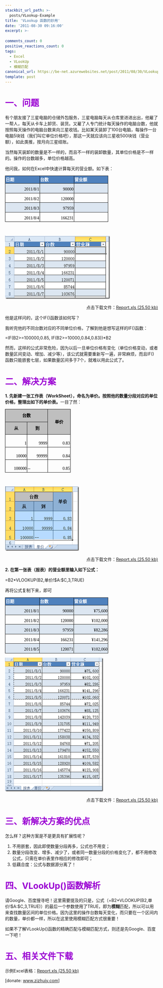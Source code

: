 ```yaml
---
stackbit_url_path: >-
  posts/VLookup-Example
title: 'VLookup 函数的妙用'
date: '2011-08-30 09:16:00'
excerpt: >-
  
comments_count: 0
positive_reactions_count: 0
tags: 
  - Excel
  - VLookUp
  - 模糊匹配
canonical_url: https://be-net.azurewebsites.net/post/2011/08/30/VLookup-Example
template: post
---
```

<h1><span style="color: #9b00d3;"><span style="font-weight: bold;">一、问题</span></span></h1>
<p>有个朋友接了三星电脑的仓储外包服务，三星电脑每天从仓库里进进出出，他雇了一帮人，每天从卡车上卸货、装货。又雇了人专门统计每天操作的电脑台数，他就按照每天操作的电脑台数来向三星收钱。比如某天装卸了100台电脑，每操作一台电脑5块钱（我们叫它单位价格吧），那这一天就应该向三星收500块钱（营业额），如此类推，按月向三星结账。</p>
<p>当然每天装卸的数量是不一样的，而且不一样的装卸数量，其单位价格是不一样的。操作的台数越多，单位价格越高。</p>
<p>他问我，如何在Excel中快速计算每天的营业额。如下表：</p>
<table style="width: 340px; border-collapse: collapse;" border="0" cellspacing="0" cellpadding="0"><colgroup> <col style="width: 85pt; mso-width-source: userset; mso-width-alt: 3616;" span="span" width="113" /></colgroup>
<tbody>
<tr style="height: 14.25pt;">
<td class="xl66" style="padding-left: 1px; padding-right: 1px; background: #4f81bd; vertical-align: bottom; padding-top: 1px; text-underline-style: none; text-line-through: none; mso-pattern: #4f81bd none; border: windowtext 0.5pt solid;" width="113" height="19"><span style="font-family: 宋体; color: #ffffff;"><strong>日期</strong></span></td>
<td class="xl67" style="padding-left: 1px; padding-right: 1px; background: #4f81bd; vertical-align: bottom; padding-top: 1px; text-underline-style: none; text-line-through: none; mso-pattern: #4f81bd none; border: windowtext 0.5pt solid;" width="113"><span style="font-family: 宋体; color: #ffffff;"><strong>台数</strong></span></td>
<td class="xl68" style="padding-left: 1px; padding-right: 1px; background: #4f81bd; vertical-align: bottom; padding-top: 1px; text-underline-style: none; text-line-through: none; mso-pattern: #4f81bd none; border: windowtext 0.5pt solid;" width="113"><span style="font-family: 宋体; color: #ffffff;"><strong>营业额</strong></span></td>
</tr>
<tr style="height: 19.5pt; mso-height-source: userset;">
<td class="xl69" style="padding-left: 1px; padding-right: 1px; background: #dce6f1; vertical-align: bottom; padding-top: 1px; text-underline-style: none; text-line-through: none; mso-pattern: #dce6f1 none; border: windowtext 0.5pt solid;" align="right" height="26"><span style="font-family: 宋体; color: #000000;">2011/8/1</span></td>
<td class="xl65" style="padding-left: 1px; padding-right: 1px; background: #dce6f1; vertical-align: bottom; padding-top: 1px; text-underline-style: none; text-line-through: none; mso-pattern: #dce6f1 none; border: windowtext 0.5pt solid;" align="right"><span style="font-family: 宋体; color: #000000;">90000</span></td>
<td class="xl70" style="padding-left: 1px; padding-right: 1px; background: #dce6f1; vertical-align: bottom; padding-top: 1px; text-underline-style: none; text-line-through: none; mso-pattern: #dce6f1 none; border: windowtext 0.5pt solid;">&nbsp;</td>
</tr>
<tr style="height: 19.5pt; mso-height-source: userset;">
<td class="xl69" style="padding-left: 1px; padding-right: 1px; vertical-align: bottom; padding-top: 1px; text-underline-style: none; text-line-through: none; border: windowtext 0.5pt solid;" align="right" height="26"><span style="font-family: 宋体; color: #000000;">2011/8/2</span></td>
<td class="xl65" style="padding-left: 1px; padding-right: 1px; vertical-align: bottom; padding-top: 1px; text-underline-style: none; text-line-through: none; border: windowtext 0.5pt solid;" align="right"><span style="font-family: 宋体; color: #000000;">120000</span></td>
<td class="xl70" style="padding-left: 1px; padding-right: 1px; vertical-align: bottom; padding-top: 1px; text-underline-style: none; text-line-through: none; border: windowtext 0.5pt solid;">&nbsp;</td>
</tr>
<tr style="height: 19.5pt; mso-height-source: userset;">
<td class="xl69" style="padding-left: 1px; padding-right: 1px; background: #dce6f1; vertical-align: bottom; padding-top: 1px; text-underline-style: none; text-line-through: none; mso-pattern: #dce6f1 none; border: windowtext 0.5pt solid;" align="right" height="26"><span style="font-family: 宋体; color: #000000;">2011/8/3</span></td>
<td class="xl65" style="padding-left: 1px; padding-right: 1px; background: #dce6f1; vertical-align: bottom; padding-top: 1px; text-underline-style: none; text-line-through: none; mso-pattern: #dce6f1 none; border: windowtext 0.5pt solid;" align="right"><span style="font-family: 宋体; color: #000000;">97959</span></td>
<td class="xl70" style="padding-left: 1px; padding-right: 1px; background: #dce6f1; vertical-align: bottom; padding-top: 1px; text-underline-style: none; text-line-through: none; mso-pattern: #dce6f1 none; border: windowtext 0.5pt solid;">&nbsp;</td>
</tr>
<tr style="height: 19.5pt; mso-height-source: userset;">
<td class="xl69" style="padding-left: 1px; padding-right: 1px; vertical-align: bottom; padding-top: 1px; text-underline-style: none; text-line-through: none; border: windowtext 0.5pt solid;" align="right" height="26"><span style="font-family: 宋体; color: #000000;">2011/8/4</span></td>
<td class="xl65" style="padding-left: 1px; padding-right: 1px; vertical-align: bottom; padding-top: 1px; text-underline-style: none; text-line-through: none; border: windowtext 0.5pt solid;" align="right"><span style="font-family: 宋体; color: #000000;">166231</span></td>
<td class="xl70" style="padding-left: 1px; padding-right: 1px; vertical-align: bottom; padding-top: 1px; text-underline-style: none; text-line-through: none; border: windowtext 0.5pt solid;">&nbsp;</td>
</tr>
</tbody>
</table>
<p>&nbsp;</p>
<p><a href="https://raw.githubusercontent.com/Jeff-Tian/blogengine.net/master/Source/BlogEngine/BlogEngine.NET/App_Data/files/image_50.png"><img style="background-image: none; margin: 0px 10px 0px 0px; padding-left: 0px; padding-right: 0px; display: inline; padding-top: 0px; border: 0px;" title="VlookUp()函数的妙用" src="https://raw.githubusercontent.com/Jeff-Tian/blogengine.net/master/Source/BlogEngine/BlogEngine.NET/App_Data/files/image_thumb_50.png" alt="VlookUp()函数的妙用" width="346" height="209" border="0" /></a></p>
<p style="text-align: right;">点击下载文件：<a href="/blog/file.axd?file=2011%2f8%2fReport.xls">Report.xls (25.50 kb)</a></p>
<p>他是这样问的，这个IF()函数该如何写？</p>
<p>我听完他的不同台数对应的不同单位价格，了解到他是想写这样的IF()函数：</p>
<p>=IF(B2&gt;=100000,0.85, IF(B2&gt;=10000,0.84,0.83))*B2</p>
<p>然而，这样的公式非常危险，因为以后一旦单位价格有变化（单位价格变动，或者数量区间变动、增加、减少等），该公式就需要重新写一遍，非常麻烦，而且IF()函数只能嵌套七层，如果数量区间多于7个，就难以用此公式了。</p>
<h1><strong><span style="color: #9b00d3;">二、解决方案</span></strong></h1>
<p><strong>1. 先新建一张工作表（WorkSheet），命名为单价。按照他的数量分段对应的单位价格，整理出如下的单价表。</strong>一目了然：</p>
<table style="width: 216px; border-collapse: collapse;" border="0" cellspacing="0" cellpadding="0"><colgroup> <col style="width: 54pt;" span="span" width="72" /></colgroup>
<tbody>
<tr style="height: 27pt; mso-height-source: userset;">
<td class="xl73" style="border-bottom: windowtext 0.5pt solid; border-left: windowtext 1pt solid; background-color: #bfbfbf; padding-left: 1px; padding-right: 1px; vertical-align: middle; border-top: windowtext 1pt solid; border-right: black 0.5pt solid; padding-top: 1px;" colspan="2" align="middle" width="144" height="36"><span style="font-family: 宋体; color: #000000;"><strong>台数</strong></span></td>
<td class="xl75" style="border-bottom: black 0.5pt solid; border-left: windowtext 0.5pt solid; background-color: #bfbfbf; padding-left: 1px; padding-right: 1px; vertical-align: middle; border-top: windowtext 1pt solid; border-right: windowtext 1pt solid; padding-top: 1px;" rowspan="2" align="middle" width="72"><span style="font-family: 宋体; color: #000000;"><strong>单价</strong></span></td>
</tr>
<tr style="height: 27pt; mso-height-source: userset;">
<td class="xl71" style="border-bottom: windowtext 0.5pt solid; border-left: windowtext 1pt solid; background-color: #bfbfbf; padding-left: 1px; padding-right: 1px; vertical-align: middle; border-top: medium none; border-right: windowtext 0.5pt solid; padding-top: 1px;" align="middle" height="36"><span style="font-family: 宋体; color: #000000;"><strong>从</strong></span></td>
<td class="xl72" style="border-bottom: windowtext 0.5pt solid; border-left: medium none; background-color: #bfbfbf; padding-left: 1px; padding-right: 1px; vertical-align: middle; border-top: medium none; border-right: windowtext 0.5pt solid; padding-top: 1px;" align="middle"><span style="font-family: 宋体; color: #000000;"><strong>到</strong></span></td>
</tr>
<tr style="height: 27pt; mso-height-source: userset;">
<td class="xl66" style="border-bottom: windowtext 0.5pt solid; border-left: windowtext 1pt solid; padding-left: 1px; padding-right: 1px; vertical-align: bottom; border-top: medium none; border-right: windowtext 0.5pt solid; padding-top: 1px;" align="right" height="36"><span style="font-family: 宋体; color: #000000;">1</span></td>
<td class="xl65" style="border-bottom: windowtext 0.5pt solid; border-left: medium none; padding-left: 1px; padding-right: 1px; vertical-align: bottom; border-top: medium none; border-right: windowtext 0.5pt solid; padding-top: 1px;" align="right"><span style="font-family: 宋体; color: #000000;">9999</span></td>
<td class="xl67" style="border-bottom: windowtext 0.5pt solid; border-left: medium none; padding-left: 1px; padding-right: 1px; vertical-align: bottom; border-top: medium none; border-right: windowtext 1pt solid; padding-top: 1px;" align="right"><span style="font-family: 宋体; color: #000000;">0.83</span></td>
</tr>
<tr style="height: 27pt; mso-height-source: userset;">
<td class="xl66" style="border-bottom: windowtext 0.5pt solid; border-left: windowtext 1pt solid; padding-left: 1px; padding-right: 1px; vertical-align: bottom; border-top: medium none; border-right: windowtext 0.5pt solid; padding-top: 1px;" align="right" height="36"><span style="font-family: 宋体; color: #000000;">10000</span></td>
<td class="xl65" style="border-bottom: windowtext 0.5pt solid; border-left: medium none; padding-left: 1px; padding-right: 1px; vertical-align: bottom; border-top: medium none; border-right: windowtext 0.5pt solid; padding-top: 1px;" align="right"><span style="font-family: 宋体; color: #000000;">99999</span></td>
<td class="xl67" style="border-bottom: windowtext 0.5pt solid; border-left: medium none; padding-left: 1px; padding-right: 1px; vertical-align: bottom; border-top: medium none; border-right: windowtext 1pt solid; padding-top: 1px;" align="right"><span style="font-family: 宋体; color: #000000;">0.84</span></td>
</tr>
<tr style="height: 27pt; mso-height-source: userset;">
<td class="xl68" style="border-bottom: windowtext 1pt solid; border-left: windowtext 1pt solid; padding-left: 1px; padding-right: 1px; vertical-align: bottom; border-top: medium none; border-right: windowtext 0.5pt solid; padding-top: 1px;" align="right" height="36"><span style="font-family: 宋体; color: #000000;">100000</span></td>
<td class="xl69" style="border-bottom: windowtext 1pt solid; border-left: medium none; padding-left: 1px; padding-right: 1px; vertical-align: bottom; border-top: medium none; border-right: windowtext 0.5pt solid; padding-top: 1px;"><span style="font-family: 宋体; color: #000000;">--</span></td>
<td class="xl70" style="border-bottom: windowtext 1pt solid; border-left: medium none; padding-left: 1px; padding-right: 1px; vertical-align: bottom; border-top: medium none; border-right: windowtext 1pt solid; padding-top: 1px;" align="right"><span style="font-family: 宋体; color: #000000;">0.85</span></td>
</tr>
</tbody>
</table>
<p>&nbsp;</p>
<p><a href="https://raw.githubusercontent.com/Jeff-Tian/blogengine.net/master/Source/BlogEngine/BlogEngine.NET/App_Data/files/image_51.png"><img style="background-image: none; margin: 0px 10px 0px 0px; padding-left: 0px; padding-right: 0px; display: inline; padding-top: 0px; border: 0px;" title="VLookUp()函数的妙用" src="https://raw.githubusercontent.com/Jeff-Tian/blogengine.net/master/Source/BlogEngine/BlogEngine.NET/App_Data/files/image_thumb_51.png" alt="VLookUp()函数的妙用" width="244" height="213" border="0" /></a></p>
<p style="text-align: right;">点击下载文件：<a href="/blog/file.axd?file=2011%2f8%2fReport.xls">Report.xls (25.50 kb)</a></p>
<p><strong>2. 在第一张表（报表）的营业额里输入如下公式：</strong></p>
<p>=B2*VLOOKUP(B2,单价!$A:$C,3,TRUE)</p>
<p>再将公式复制下来，即可</p>
<table style="width: 340px; border-collapse: collapse;" border="0" cellspacing="0" cellpadding="0"><colgroup> <col style="width: 85pt; mso-width-source: userset; mso-width-alt: 3616;" span="span" width="113" /></colgroup>
<tbody>
<tr style="height: 14.25pt;">
<td class="xl66" style="padding-left: 1px; padding-right: 1px; background: #4f81bd; vertical-align: bottom; padding-top: 1px; text-underline-style: none; text-line-through: none; mso-pattern: #4f81bd none; border: windowtext 0.5pt solid;" width="113" height="19"><span style="font-family: 宋体; color: #ffffff;"><strong>日期</strong></span></td>
<td class="xl67" style="padding-left: 1px; padding-right: 1px; background: #4f81bd; vertical-align: bottom; padding-top: 1px; text-underline-style: none; text-line-through: none; mso-pattern: #4f81bd none; border: windowtext 0.5pt solid;" width="113"><span style="font-family: 宋体; color: #ffffff;"><strong>台数</strong></span></td>
<td class="xl68" style="padding-left: 1px; padding-right: 1px; background: #4f81bd; vertical-align: bottom; padding-top: 1px; text-underline-style: none; text-line-through: none; mso-pattern: #4f81bd none; border: windowtext 0.5pt solid;" width="113"><span style="font-family: 宋体; color: #ffffff;"><strong>营业额</strong></span></td>
</tr>
<tr style="height: 19.5pt; mso-height-source: userset;">
<td class="xl69" style="padding-left: 1px; padding-right: 1px; background: #dce6f1; vertical-align: bottom; padding-top: 1px; text-underline-style: none; text-line-through: none; mso-pattern: #dce6f1 none; border: windowtext 0.5pt solid;" align="right" height="26"><span style="font-family: 宋体; color: #000000;">2011/8/1</span></td>
<td class="xl65" style="padding-left: 1px; padding-right: 1px; background: #dce6f1; vertical-align: bottom; padding-top: 1px; text-underline-style: none; text-line-through: none; mso-pattern: #dce6f1 none; border: windowtext 0.5pt solid;" align="right"><span style="font-family: 宋体; color: #000000;">90000</span></td>
<td class="xl70" style="padding-left: 1px; padding-right: 1px; background: #dce6f1; vertical-align: bottom; padding-top: 1px; text-underline-style: none; text-line-through: none; mso-pattern: #dce6f1 none; border: windowtext 0.5pt solid;" align="right"><span style="font-family: 宋体; color: #000000;">&yen;75,600</span></td>
</tr>
<tr style="height: 19.5pt; mso-height-source: userset;">
<td class="xl69" style="padding-left: 1px; padding-right: 1px; vertical-align: bottom; padding-top: 1px; text-underline-style: none; text-line-through: none; border: windowtext 0.5pt solid;" align="right" height="26"><span style="font-family: 宋体; color: #000000;">2011/8/2</span></td>
<td class="xl65" style="padding-left: 1px; padding-right: 1px; vertical-align: bottom; padding-top: 1px; text-underline-style: none; text-line-through: none; border: windowtext 0.5pt solid;" align="right"><span style="font-family: 宋体; color: #000000;">120000</span></td>
<td class="xl70" style="padding-left: 1px; padding-right: 1px; vertical-align: bottom; padding-top: 1px; text-underline-style: none; text-line-through: none; border: windowtext 0.5pt solid;" align="right"><span style="font-family: 宋体; color: #000000;">&yen;102,000</span></td>
</tr>
<tr style="height: 19.5pt; mso-height-source: userset;">
<td class="xl69" style="padding-left: 1px; padding-right: 1px; background: #dce6f1; vertical-align: bottom; padding-top: 1px; text-underline-style: none; text-line-through: none; mso-pattern: #dce6f1 none; border: windowtext 0.5pt solid;" align="right" height="26"><span style="font-family: 宋体; color: #000000;">2011/8/3</span></td>
<td class="xl65" style="padding-left: 1px; padding-right: 1px; background: #dce6f1; vertical-align: bottom; padding-top: 1px; text-underline-style: none; text-line-through: none; mso-pattern: #dce6f1 none; border: windowtext 0.5pt solid;" align="right"><span style="font-family: 宋体; color: #000000;">97959</span></td>
<td class="xl70" style="padding-left: 1px; padding-right: 1px; background: #dce6f1; vertical-align: bottom; padding-top: 1px; text-underline-style: none; text-line-through: none; mso-pattern: #dce6f1 none; border: windowtext 0.5pt solid;" align="right"><span style="font-family: 宋体; color: #000000;">&yen;82,286</span></td>
</tr>
<tr style="height: 19.5pt; mso-height-source: userset;">
<td class="xl69" style="padding-left: 1px; padding-right: 1px; vertical-align: bottom; padding-top: 1px; text-underline-style: none; text-line-through: none; border: windowtext 0.5pt solid;" align="right" height="26"><span style="font-family: 宋体; color: #000000;">2011/8/4</span></td>
<td class="xl65" style="padding-left: 1px; padding-right: 1px; vertical-align: bottom; padding-top: 1px; text-underline-style: none; text-line-through: none; border: windowtext 0.5pt solid;" align="right"><span style="font-family: 宋体; color: #000000;">166231</span></td>
<td class="xl70" style="padding-left: 1px; padding-right: 1px; vertical-align: bottom; padding-top: 1px; text-underline-style: none; text-line-through: none; border: windowtext 0.5pt solid;" align="right"><span style="font-family: 宋体; color: #000000;">&yen;141,296</span></td>
</tr>
<tr style="height: 19.5pt; mso-height-source: userset;">
<td class="xl69" style="padding-left: 1px; padding-right: 1px; background: #dce6f1; vertical-align: bottom; padding-top: 1px; text-underline-style: none; text-line-through: none; mso-pattern: #dce6f1 none; border: windowtext 0.5pt solid;" align="right" height="26"><span style="font-family: 宋体; color: #000000;">2011/8/5</span></td>
<td class="xl65" style="padding-left: 1px; padding-right: 1px; background: #dce6f1; vertical-align: bottom; padding-top: 1px; text-underline-style: none; text-line-through: none; mso-pattern: #dce6f1 none; border: windowtext 0.5pt solid;" align="right"><span style="font-family: 宋体; color: #000000;">120071</span></td>
<td class="xl70" style="padding-left: 1px; padding-right: 1px; background: #dce6f1; vertical-align: bottom; padding-top: 1px; text-underline-style: none; text-line-through: none; mso-pattern: #dce6f1 none; border: windowtext 0.5pt solid;" align="right"><span style="font-family: 宋体; color: #000000;">&yen;102,060</span></td>
</tr>
</tbody>
</table>
<p><a href="https://raw.githubusercontent.com/Jeff-Tian/blogengine.net/master/Source/BlogEngine/BlogEngine.NET/App_Data/files/image_52.png"><img style="background-image: none; margin: 0px 10px 0px 0px; padding-left: 0px; padding-right: 0px; display: inline; padding-top: 0px; border: 0px;" title="VLookUp()函数的妙用" src="https://raw.githubusercontent.com/Jeff-Tian/blogengine.net/master/Source/BlogEngine/BlogEngine.NET/App_Data/files/image_thumb_52.png" alt="VLookUp()函数的妙用" width="324" height="441" border="0" /></a></p>
<p style="text-align: right;">点击下载文件：<a href="/blog/file.axd?file=2011%2f8%2fReport.xls">Report.xls (25.50 kb)</a></p>
<h1><strong><span style="color: #9b00d3;">三、新解决方案的优点</span></strong></h1>
<p>怎么样？这种方案是不是更具有扩展性呢？</p>
<ol>
<li>不用嵌套，因此即使数量分段再多，公式也不用变；</li>
<li>数量分段改变、增多、减少了，或者同一数量分段的价格变化了，都不用修改公式，只需在单价表里作相应的修改即可；</li>
<li>低藕合度：公式与数据源分离了！</li>
</ol>
<h1><span style="color: #9b00d3;"><span style="font-weight: bold;">四、VLookUp()函数解析</span></span></h1>
<p>请Google、百度搜寻吧！这里需要提及的只是，公式（=B2*VLOOKUP(B2,单价!$A:$C,3,TRUE)）的最后一个参数使用了TRUE，即为<strong>模糊</strong>匹配，所以可以用来查找数量区间的单位价格。因为这里的操作台数每天变化，而只要在一个区间内的数量，单价都一样，所以在这里使用模糊匹配方式很重要！</p>
<p>如果不了解VLookUp()函数的精确匹配与模糊匹配方式，则还是先Google、百度一下吧！</p>
<h1><strong><span style="color: #9b00d3;">五、相关文件下载</span></strong>&nbsp;</h1>
<p>示例Excel表格：<a href="/blog/file.axd?file=2011%2f8%2fReport.xls">Report.xls (25.50 kb)</a></p>
<p>[donate: <a href="http://www.zizhujy.com">www.zizhujy.com</a>]</p>
<p>&nbsp;</p>